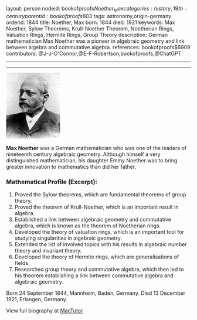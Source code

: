 layout: person
nodeid: bookofproofs$Noether_Max
categories: history,19th-century
parentid: bookofproofs$603
tags: astronomy,origin-germany
orderid: 1844
title: Noether, Max
born: 1844
died: 1921
keywords: Max Noether, Sylow Theorems, Krull-Noether Theorem, Noetherian Rings, Valuation Rings, Hermite Rings, Group Theory
description: German mathematician Max Noether was a pioneer in algebraic geometry and link between algebra and commutative algebra.
references: bookofproofs$6909
contributors: @J-J-O'Connor,@E-F-Robertson,bookofproofs,@ChatGPT

---



---

![Noether_Max.jpg](https://github.com/bookofproofs/bookofproofs.github.io/blob/main/_sources/_assets/images/portraits/Noether_Max.jpg?raw=true)

**Max Noether** was a German mathematician who was one of the leaders of nineteenth century algebraic geometry. Although himself a very distinguished mathematician, his daughter Emmy Noether was to bring greater innovation to mathematics than did her father.

### Mathematical Profile (Excerpt):
1. Proved the Sylow theorems, which are fundamental theorems of group theory. 
2. Proved the theorem of Krull-Noether, which is an important result in algebra. 
3. Established a link between algebraic geometry and commutative algebra, which is known as the theorem of Noetherian rings.
4. Developed the theory of valuation rings, which is an important tool for studying singularities in algebraic geometry. 
5. Extended the list of involved topics with his results in algebraic number theory and invariant theory. 
6. Developed the theory of Hermite rings, which are generalisations of fields. 
7. Researched group theory and commutative algebra, which then led to his theorem establishing a link between commutative algebra and algebraic geometry.

Born 24 September 1844, Mannheim, Baden, Germany. Died 13 December 1921, Erlangen, Germany.

View full biography at [MacTutor](https://mathshistory.st-andrews.ac.uk/Biographies/Noether_Max/)
